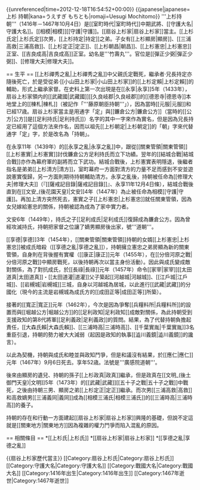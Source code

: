 {{unreferenced|time=2012-12-18T16:54:52+00:00}}
{{japanese|japanese=上杉 持朝|kana=うえすぎ もちとも|romaji=Uesugi Mochitomo}}
'''上杉持朝'''（1416年－1467年10月4日）是[[室町時代|室町時代]]中期武將、[[守護大名|守護大名]]。[[相模|相模]][[守護|守護]]。[[扇谷上杉家|扇谷上杉家]]當主。[[上杉氏定|上杉氏定]]次男，[[上杉持定|持定]]之弟。子女有[[上杉顯房|顯房]]、[[三浦高救|三浦高救]]、[[上杉定正|定正]]、[[上杉朝昌|朝昌]]、[[上杉憲忠|上杉憲忠]]正室、[[吉良成高|吉良成高]]正室。幼名是'''竹壽丸'''。官位是[[彈正少弼|彈正少弼]]、[[修理大夫|修理大夫]]。

== 生平 ==
[[上杉禪秀之亂|上杉禪秀之亂]]中父親氏定戰死，繼承者‧兄長持定亦隨後死亡，於是受從弟‧[[小山田上杉家|小山田上杉家]]的[[上杉定賴|上杉定賴]]的輔助，形式上繼承家督。在史料上第一次出現是在[[永享|永享]]5年（1433年），扇谷上杉家領内的[[武藏國|武藏國]][[久良岐郡|久良岐郡]]的[[德恩寺|德恩寺]]本地堂上的[[棟札|棟札]]（被記作「'''藤原朝臣持朝'''」），因為當時[[元服|元服]]和已經17歳。扇谷上杉家當主是用通字「定」與[[鐮倉公方|鐮倉公方]]（當時的[[公方|公方]]是[[足利持氏|足利持氏]]）名字的其中一字來作為實名，但是因為兄長持定已經用了這個方法來作名，因而以祖先[[上杉朝定|上杉朝定]]的「朝」字來代替通字「定」字，於是改名為「持朝」。

在永享11年（1439年）的[[永享之亂|永享之亂]]中，跟從[[關東管領|關東管領]][[上杉憲實|上杉憲實]]討伐鐮倉公方足利持氏而立下功績。翌年的[[結城合戰|結城合戰]]亦作為幕府軍的副將而立下武功。結城合戰後，上杉憲實表明隱退，後繼者指名是弟弟[[上杉清方|清方]]，室町幕府一方面對清方的力量不足而感到不安並遊說憲實復歸，另一方面則期待持朝輔助清方。永享之亂後，持朝被任命為[[修理大夫|修理大夫]]（『[[薩戒記目錄|薩戒記目錄]]』、永享11年12月4日條），結城合戰後直到在[[文安_(後花園天皇)|文安]]4年（1447年）為止被任命為相模[[守護|守護]]。再加上清方突然死去，憲實之子[[上杉憲忠|上杉憲忠]]就任關東管領，因為女兒嫁給憲忠的關係，持朝被認為成為了家中實力者。

文安6年（1449年），持氏之子[[足利成氏|足利成氏]]復歸成為鐮倉公方。因為曾經攻滅持氏，持朝把家督之位讓了嫡男顯房後出家，號'''道朝'''。

[[享德|享德]]3年（1454年），[[關東管領|關東管領]]持朝的女婿[[上杉憲忠|上杉憲忠]]被成氏暗殺（[[享德之亂|享德之亂]]），持朝擁立憲忠之弟房顯為新的關東管領，自身則在背後握有實權（[[康正|康正]]元年（1455年），在[[分倍河原之戰|分倍河原之戰]]中顯房戰死，以後持朝再次以當主身份活動）。因此與成氏變成敵對關係，為了對抗成氏，於[[長祿|長祿]]元年（1457年）命令[[家宰|家宰]][[太田道真|太田道真]]・[[太田道灌|道灌]]父子築起[[河越城|河越城]]、[[江戶城|江戶城]]、[[岩槻城|岩槻城]]三城，自身以河越城為居城，以此進行[[武藏|武藏]]的分國化（現今的主流是岩槻城為成氏方的[[成田正等|成田正等]]所築）。

接著的[[寬正|寬正]]元年（1462年），今次是因為爭奪[[兵糧料所|兵糧料所]]的設置而與[[堀越公方|堀越公方]]的[[足利政知|足利政知]]成敵對關係，為此持朝受到支援政知的第8代將軍[[足利義政|足利義政]]的質問。結果，為了代替持朝負擔起責任，[[大森氏賴|大森氏賴]]、[[三浦時高|三浦時高]]、[[千葉實胤|千葉實胤]]3名重臣引退，持朝的勢力被大大減弱（起因是政知的執事[[澁川義鏡|澁川義鏡]]的讒言）。

以此為契機，持朝與成氏和睦並與政知鬥爭，但是和議沒有結果，於[[應仁|應仁]]元年（1467年）9月6日死去。享年52歳。法號是'''廣感院道朝'''。

後來由顯房的遺兒、持朝的孫子[[上杉政真|政真]]繼承，但是政真在[[文明_(後土御門天皇)|文明]]5年（1473年）的[[武藏|武藏]][[五十子之戰|五十子之戰]]中戰死，之後由持朝三男、顯房之弟[[上杉定正|定正]]繼承。而次男[[三浦高救|高救]]和高救嫡男[[三浦義同|義同]]成為[[相模三浦氏|相模三浦氏]]的[[三浦時高|三浦時高]]的養子。

持朝的存在和行動一方面建起[[扇谷上杉家|扇谷上杉家]]興隆的基礎，但說不定這就是[[關東地方|關東地方]]因為複雜的權力鬥爭而陷入混亂的原因。

== 相關條目 ==
*[[上杉氏|上杉氏]]
*[[扇谷上杉家|扇谷上杉家]]
*[[享德之亂|享德之亂]]

{{扇谷上杉家歷代當主}}
[[Category:扇谷上杉氏|Category:扇谷上杉氏]]
[[Category:守護大名|Category:守護大名]]
[[Category:戰國大名|Category:戰國大名]]
[[Category:1416年出生|Category:1416年出生]]
[[Category:1467年逝世|Category:1467年逝世]]